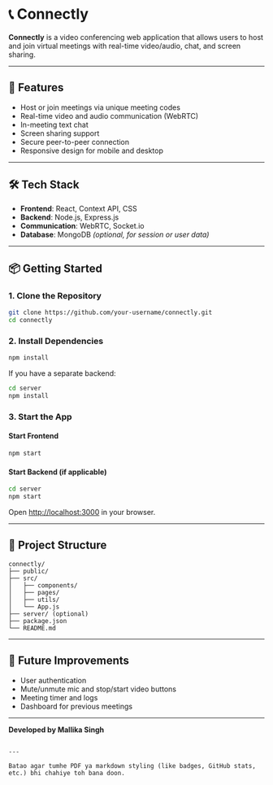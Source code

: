 
# 📞 Connectly

**Connectly** is a video conferencing web application that allows users to host and join virtual meetings with real-time video/audio, chat, and screen sharing.

---

## 🚀 Features

- Host or join meetings via unique meeting codes
- Real-time video and audio communication (WebRTC)
- In-meeting text chat
- Screen sharing support
- Secure peer-to-peer connection
- Responsive design for mobile and desktop

---

## 🛠️ Tech Stack

- **Frontend**: React, Context API, CSS
- **Backend**: Node.js, Express.js
- **Communication**: WebRTC, Socket.io
- **Database**: MongoDB *(optional, for session or user data)*

---

## 📦 Getting Started

### 1. Clone the Repository

```bash
git clone https://github.com/your-username/connectly.git
cd connectly
````

### 2. Install Dependencies

```bash
npm install
```

If you have a separate backend:

```bash
cd server
npm install
```

### 3. Start the App

#### Start Frontend

```bash
npm start
```

#### Start Backend (if applicable)

```bash
cd server
npm start
```

Open [http://localhost:3000](http://localhost:3000) in your browser.

---

## 📁 Project Structure

```
connectly/
├── public/
├── src/
│   ├── components/
│   ├── pages/
│   ├── utils/
│   └── App.js
├── server/ (optional)
├── package.json
└── README.md
```

---

## 📌 Future Improvements

* User authentication
* Mute/unmute mic and stop/start video buttons
* Meeting timer and logs
* Dashboard for previous meetings

---

**Developed by Mallika Singh**

```

---

Batao agar tumhe PDF ya markdown styling (like badges, GitHub stats, etc.) bhi chahiye toh bana doon.
```
